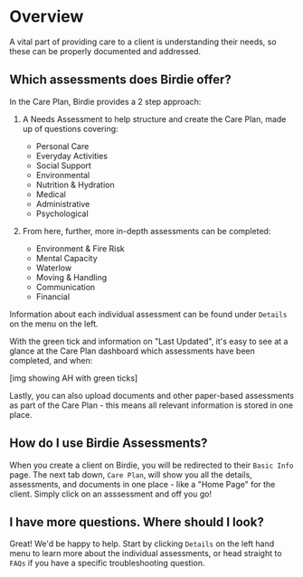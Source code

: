 # Overview

A vital part of providing care to a client is understanding their needs, so these can be properly documented and addressed.


## Which assessments does Birdie offer? 
In the Care Plan, Birdie provides a 2 step approach:

1. A Needs Assessment to help structure and create the Care Plan, made up of questions covering:
    - Personal Care
    - Everyday Activities
    - Social Support
    - Environmental
    - Nutrition & Hydration
    - Medical
    - Administrative
    - Psychological


2. From here, further, more in-depth assessments can be completed:
    - Environment & Fire Risk
    - Mental Capacity
    - Waterlow
    - Moving & Handling
    - Communication
    - Financial

Information about each individual assessment can be found under `Details` on the menu on the left. 

With the green tick and information on "Last Updated", it's easy to see at a glance at the Care Plan dashboard which assessments have been completed, and when: 

[img showing AH with green ticks]

Lastly, you can also upload documents and other paper-based assessments as part of the Care Plan - this means all relevant information is stored in one place. 

## How do I use Birdie Assessments?
When you create a client on Birdie, you will be redirected to their `Basic Info` page. The next tab down, `Care Plan`, will show you all the details, assessments, and documents in one place - like a "Home Page" for the client. Simply click on an asssessment and off you go!

## I have more questions. Where should I look? 
Great! We'd be happy to help. Start by clicking `Details` on the left hand menu to learn more about the individual assessments, or head straight to `FAQs` if you have a specific troubleshooting question. 
